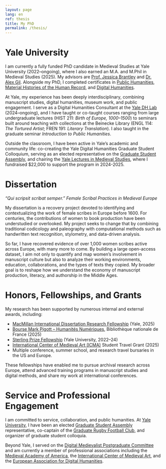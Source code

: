 ```yaml
---
layout: page
lang: en
ref: thesis
title: My PhD
permalink: /thesis/
---
```


# Yale University
I am currently a fully funded PhD candidate in Medieval Studies at Yale University (2022–ongoing), where I also earned an M.A. and M.Phil in Medieval Studies (2025). My advisors are [Prof. Jessica Brantley](https://english.yale.edu/people/tenured-and-tenure-track-faculty-professors/jessica-brantley) and [Dr. Alex Gil](https://span-port.yale.edu/people/alexander-gil-fuentes). Alongside my PhD, I completed certificates in [Public Humanities](https://ph.yale.edu/), [Material Histories of the Human Record](https://materialhistories.yale.edu/), and [Digital Humanities](https://dhlab.yale.edu/awards/certificate.html).

At Yale, my experience has been deeply interdisciplinary, combining manuscript studies, digital humanities, museum work, and public engagement. I serve as a Digital Humanities Consultant at the [Yale DH Lab](https://dhlab.yale.edu/) (2024–ongoing), and I have taught or co-taught courses ranging from large undergraduate lectures (HIST 211: *Birth of Europe, 1000–1500*) to seminars built around teaching with collections at the Beinecke Library (ENGL 114: *The Tortured Artist*; FREN 191: *Literary Translation*). I also taught in the graduate seminar *Introduction to Public Humanities*.

Outside the classroom, I have been active in Yale’s academic and community life: co-creating the Yale Digital Humanities Graduate Student Colloquium, serving as an elected representative on the [Graduate Student Assembly](https://gsa.yale.edu/), and chairing the [Yale Lectures in Medieval Studies](https://medieval.yale.edu/yale-lectures-medieval-studies), where I fundraised $22,000 to support the program in 2024-2025.


# Dissertation
*“Qui scripsit scribat semper.” Female Scribal Practices in Medieval Europe*

My dissertation is a recovery project devoted to identifying and contextualizing the work of female scribes in Europe before 1600. For centuries, the contributions of women to book production have been understudied or overlooked. My project seeks to change that by combining traditional codicology and paleography with computational methods such as handwritten text recognition, stylometry, and data-driven analysis.

So far, I have recovered evidence of over 1,000 women scribes active across Europe, with many more to come. By building a large open-access dataset, I aim not only to quantify and map women’s involvement in manuscript culture but also to analyze their working environments, education, collaborations, and the types of texts they copied. My broader goal is to reshape how we understand the economy of manuscript production, literacy, and authorship in the Middle Ages.


# Honors, Fellowships, and Grants
My research has been supported by numerous internal and external awards, including:  
- [MacMillan International Dissertation Research Fellowship](https://macmillan.yale.edu/) (Yale, 2025)  
- [Bourse Mark Pigott – Humanités Numériques](https://www.bnf.fr/fr/appel-chercheurs-associes-2025-2026), Bibliothèque nationale de France (2025)  
- [Sterling Prize Fellowship](https://gsas.yale.edu/funding-aid/internal-fellowships/sterling-prize-fellowship) (Yale University, 2022–24)  
- [International Center of Medieval Art (ICMA)](https://www.medievalart.org/) Student Travel Grant (2025)  
- Multiple conference, summer school, and research travel bursaries in the US and Europe.  

These fellowships have enabled me to pursue archival research across Europe, attend advanced training programs in manuscript studies and digital methods, and share my work at international conferences.


# Service and Professional Engagement
I am committed to service, collaboration, and public humanities. At [Yale University](https://www.yale.edu/), I have been an elected [Graduate Student Assembly](https://gsa.yale.edu/) representative, co-captain of the [Graduate Rugby Football Club](https://www.yalegradrugby.org/), and organizer of graduate student colloquia.  

Beyond Yale, I served on the [Digital Medievalist Postgraduate Committee](https://digitalmedievalist.wordpress.com/) and am currently a member of professional associations including the [Medieval Academy of America](https://medievalacademy.org/), the [International Center of Medieval Art](https://www.medievalart.org/), and the [European Association for Digital Humanities](https://eadh.org/).

